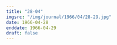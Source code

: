 ```yaml
---
title: "28-04"
imgsrc: "/img/journal/1966/04/28-29.jpg"
date: 1966-04-28
enddate: 1966-04-29
draft: false
---
```


<!-- fix pre-formatted input -->
